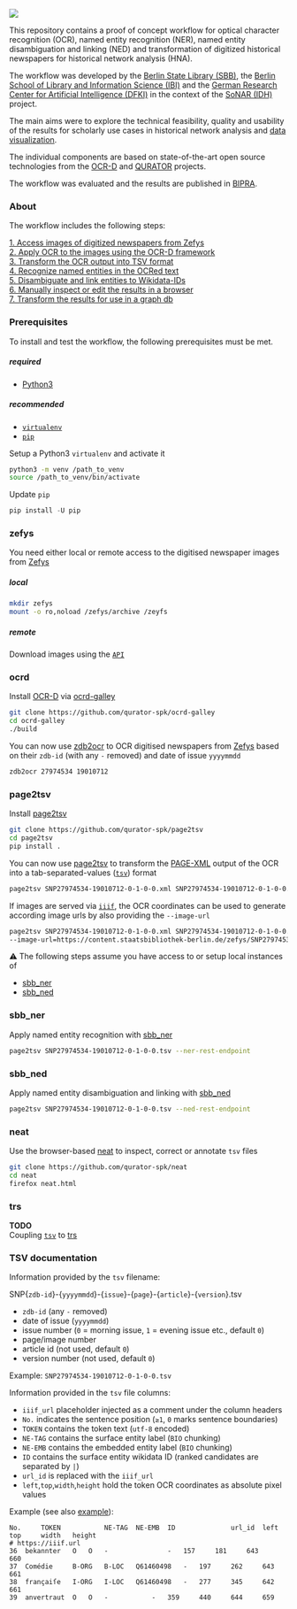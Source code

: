 ![](https://user-images.githubusercontent.com/952378/123420368-c5db0d00-d5bb-11eb-8049-1827b8edacfd.png)

This repository contains a proof of concept workflow for optical character recognition (OCR), named entity recognition (NER), named entity disambiguation and linking (NED) and transformation of digitized historical newspapers for historical network analysis (HNA). 

The workflow was developed by the [Berlin State Library (SBB)](https://staatsbibliothek-berlin.de/), the [Berlin School of Library and Information Science (IBI)](https://www.ibi.hu-berlin.de/) and the [German Research Center for Artificial Intelligence (DFKI)](https://www.dfki.de/) in the context of the [SoNAR (IDH)](http://sonar.fh-potsdam.de/) project.

The main aims were to explore the technical feasibility, quality and usability of the results for scholarly use cases in historical network analysis and [data visualization](https://github.com/sonar-idh/visualization-prototypes).

The individual components are based on state-of-the-art open source technologies from the [OCR-D](https://github.com/OCR-D) and [QURATOR](https://github.com/qurator-spk) projects.

The workflow was evaluated and the results are published in [BIPRA](https://www.degruyter.com/document/isbn/9783110691597/html).

### About

The workflow includes the following steps:

[1. Access images of digitized newspapers from Zefys](https://github.com/sonar-idh/nerdl/blob/main/README.md#zefys)  
[2. Apply OCR to the images using the OCR-D framework](https://github.com/sonar-idh/nerdl/blob/main/README.md#ocrd)  
[3. Transform the OCR output into TSV format](https://github.com/sonar-idh/nerdl/blob/main/README.md#page2tsv)  
[4. Recognize named entities in the OCRed text](https://github.com/sonar-idh/nerdl/blob/main/README.md#sbb_ner)  
[5. Disambiguate and link entities to Wikidata-IDs](https://github.com/sonar-idh/nerdl/blob/main/README.md#sbb_ned)  
[6. Manually inspect or edit the results in a browser](https://github.com/sonar-idh/nerdl/blob/main/README.md#neat)  
[7. Transform the results for use in a graph db](https://github.com/sonar-idh/nerdl/blob/main/README.md#trs)  

### Prerequisites

To install and test the workflow, the following prerequisites must be met.

##### required
- [Python3](https://www.python.org/) 

##### recommended
- [`virtualenv`](https://virtualenv.pypa.io/en/stable/)
- [`pip`](https://pip.pypa.io/en/stable/)

Setup a Python3 `virtualenv` and activate it
```bash
python3 -m venv /path_to_venv
source /path_to_venv/bin/activate
```

Update `pip`
```python
pip install -U pip
```

### zefys
You need either local or remote access to the digitised newspaper images from [Zefys](https://zefys.staatsbibliothek-berlin.de/)

##### local
```bash
mkdir zefys
mount -o ro,noload /zefys/archive /zeyfs
```

##### remote  
Download images using the [`API`](https://lab.sbb.berlin/5393/?lang=en)  

### ocrd
Install [OCR-D](https://ocr-d.de/) via [ocrd-galley](https://github.com/qurator-spk/ocrd-galley)
```bash
git clone https://github.com/qurator-spk/ocrd-galley
cd ocrd-galley
./build
```

You can now use [zdb2ocr](https://github.com/qurator-spk/ocrd-galley/blob/master/zdb2ocr) 
to OCR digitised newspapers from [Zefys](https://zefys.staatsbibliothek-berlin.de/) based 
on their `zdb-id` (with any `-` removed) and date of issue `yyyymmdd`
```bash
zdb2ocr 27974534 19010712
```

### page2tsv
Install [page2tsv](https://github.com/qurator-spk/page2tsv)
```bash
git clone https://github.com/qurator-spk/page2tsv
cd page2tsv
pip install .
```

You can now use [page2tsv](https://github.com/qurator-spk/page2tsv) to transform the 
[PAGE-XML](https://github.com/PRImA-Research-Lab/PAGE-XML) output of the OCR into a tab-separated-values ([`tsv`](https://github.com/sonar-idh/nerdl#tsv-documentation)) format
```bash
page2tsv SNP27974534-19010712-0-1-0-0.xml SNP27974534-19010712-0-1-0-0.tsv
```

If images are served via [`iiif`](https://iiif.io/api/image/2.1/), the OCR coordinates can be used to 
generate according image urls by also providing the `--image-url`
```bash
page2tsv SNP27974534-19010712-0-1-0-0.xml SNP27974534-19010712-0-1-0-0.tsv \
--image-url=https://content.staatsbibliothek-berlin.de/zefys/SNP27974534-19010712-0-1-0-0/full/full/0/default.jpg
```

:warning: 
The following steps assume you have access to or setup local instances of
* [sbb_ner](https://github.com/qurator-spk/sbb_ner)
* [sbb_ned](https://github.com/qurator-spk/sbb_ned)

### sbb_ner
Apply named entity recognition with [sbb_ner](https://github.com/qurator-spk/sbb_ner)
```bash
page2tsv SNP27974534-19010712-0-1-0-0.tsv --ner-rest-endpoint
```

### sbb_ned
Apply named entity disambiguation and linking with [sbb_ned](https://github.com/qurator-spk/sbb_ned)
```bash
page2tsv SNP27974534-19010712-0-1-0-0.tsv --ned-rest-endpoint
```

### neat
Use the browser-based [neat](https://github.com/qurator-spk/neat) to inspect, correct or annotate `tsv` files
```bash
git clone https://github.com/qurator-spk/neat
cd neat
firefox neat.html
```

### trs
**TODO**  
Coupling [`tsv`](https://github.com/sonar-idh/nerdl#tsv-documentation) to [trs](https://github.com/sonar-idh/Transformer)


### TSV documentation
Information provided by the `tsv` filename:  

SNP{`zdb-id`}-{`yyyymmdd`}-{`issue`}-{`page`}-{`article`}-{`version`}.tsv
  * `zdb-id` (any `-` removed)
  * date of issue (`yyyymmdd`)
  * issue number (`0` = morning issue, `1` = evening issue etc., default `0`)
  * page/image number
  * article id (not used, default `0`)
  * version number (not used, default `0`)

Example: `SNP27974534-19010712-0-1-0-0.tsv`

Information provided in the `tsv` file columns:
  * `iiif_url` placeholder injected as a comment under the column headers
  * `No.` indicates the sentence position (`≥1`, `0` marks sentence boundaries)
  * `TOKEN` contains the token text (`utf-8` encoded) 
  * `NE-TAG` contains the surface entity label (`BIO` chunking)
  * `NE-EMB` contains the embedded entity label (`BIO` chunking)
  * `ID` contains the surface entity wikidata ID (ranked candidates are separated by `|`)
  * `url_id` is replaced with the `iiif_url`
  * `left`,`top`,`width`,`height` hold the token OCR coordinates as absolute pixel values
  
Example (see also [example](https://github.com/sonar-idh/nerdl/tree/main/example)):
```tsv
No.     TOKEN           NE-TAG  NE-EMB  ID              url_id  left    top     width   height 
# https://iiif.url
36 	bekannter 	O 	O 	-           	- 	157 	181 	643 	660
37 	Comédie 	B-ORG 	B-LOC 	Q61460498 	- 	197 	262 	643 	661
38 	françaiſe 	I-ORG 	I-LOC 	Q61460498 	- 	277 	345 	642 	661
39 	anvertraut 	O 	O 	-          	- 	359 	440 	644 	659
```


